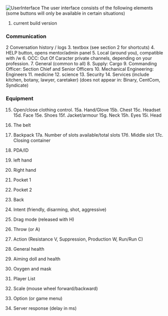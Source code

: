 ![UserInterface](https://i.imgur.com/H4nqllh.png)
 The user interface consists of the following elements
 (some buttons will only be available in certain situations)

 1. current build version

### Communication
2 Conversation history / logs
3. textbox (see section 2 for shortcuts)
4. HELP button, opens mentor/admin panel
5. Local (around you), compatible with /w
6. OCC: Out Of Caracter private channels, depending on your profession.
7. General (common to all)
8. Supply: Cargo
9. Commanding Officer: Section Chief and Senior Officers
10. Mechanical Engineering: Engineers
11. medicine
12. science
13. Security
14. Services (include kitchen, botany, lawyer, caretaker)
    (does not appear in: Binary, CentCom, Syndicate)

### Equipment ###
15. Open/close clothing control.
         15a. Hand/Glove
         15b. Chest
         15c. Headset
         15d. Face
         15e. Shoes
         15f. Jacket/armour
         15g. Neck
         15h. Eyes
         15i. Head

 16. The belt
 17. Backpack
         17a. Number of slots available/total slots
         17б. Middle slot
         17c. Closing container
 18. PDA/ID
 19. left hand
 20. Right hand
 21. Pocket 1
 22. Pocket 2
 23. Back
 24. Intent (friendly, disarming, shot, aggressive)
 25. Drag mode (released with H)
 26. Throw (or A)
 27. Action (Resistance V, Suppression, Production W, Run/Run C)
 28. General health
 29. Aiming doll and health
 30. Oxygen and mask
 31. Player List
 32. Scale (mouse wheel forward/backward)
 33. Option (or game menu)
 34. Server response (delay in ms)
